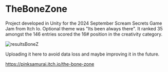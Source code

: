 # TheBoneZone

Project developed in Unity for the 2024 September Scream Secrets Game Jam from Itch Io.
Optional theme was "Its been always there".
It ranked 35 amongst the 146 entries scored the 16# position in the creativity category.

![resultsBoneZ](https://github.com/user-attachments/assets/07347293-9dfd-4d4e-b044-d14c8f490e69)

Uploading it here to avoid data loss and maybe improving it in the future.

https://pinksamurai.itch.io/the-bone-zone
